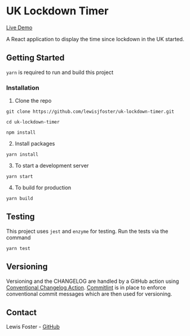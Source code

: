 # UK Lockdown Timer

[Live Demo](https://lewisjfoster.github.io/uk-lockdown-timer/)

A React application to display the time since lockdown in the UK started.

## Getting Started

`yarn` is required to run and build this project

### Installation

1. Clone the repo

```
git clone https://github.com/lewisjfoster/uk-lockdown-timer.git

cd uk-lockdown-timer

npm install
```

2. Install packages

```
yarn install
```

3. To start a development server

```
yarn start
```

4. To build for production

```
yarn build
```

## Testing

This project uses `jest` and `enzyme` for testing. Run the tests via the command

```
yarn test
```

## Versioning

Versioning and the CHANGELOG are handled by a GitHub action using [Conventional Changelog Action](https://github.com/marketplace/actions/conventional-changelog-action). [Commitlint](https://commitlint.js.org/) is in place to enforce conventional commit messages which are then used for versioning.

## Contact

Lewis Foster - [GitHub](https://github.com/lewisjfoster)
